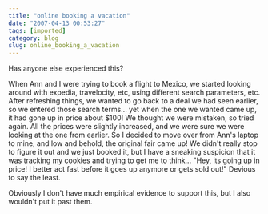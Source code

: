 ```yaml
---
title: "online booking a vacation"
date: "2007-04-13 00:53:27"
tags: [imported]
category: blog
slug: online_booking_a_vacation
---
```


Has anyone else experienced this?

When Ann and I were trying to book a flight to Mexico, we started looking around with expedia, travelocity, etc, using different search parameters, etc. After refreshing things, we wanted to go back to a deal we had seen earlier, so we entered those search terms... yet when the one we wanted came up, it had gone up in price about $100! We thought we were mistaken, so tried again. All the prices were slightly increased, and we were sure we were looking at the one from earlier. So I decided to move over from Ann's laptop to mine, and low and behold, the original fair came up! We didn't really stop to figure it out and we just booked it, but I have a sneaking suspicion that it was tracking my cookies and trying to get me to think... "Hey, its going up in price! I better act fast before it goes up anymore or gets sold out!" Devious to say the least.

Obviously I don't have much empirical evidence to support this, but I also wouldn't put it past them.
